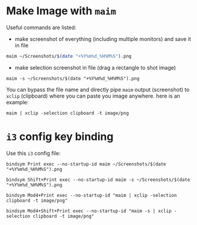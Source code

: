 # Make Image with `maim`

Useful commands are listed:

- make screenshot of everything (including multiple monitors) and save it in file
``` bash
maim ~/Screenshots/$(date "+%Y%m%d_%H%M%S").png
```

- make selection screenshot in file (drag a rectangle to shot image)
``` shell
maim -s ~/Screenshots/$(date "+%Y%m%d_%H%M%S").png
```

You can bypass the file name and directly pipe `maim` output (screenshot) to `xclip` (clipboard) where you can paste you image anywhere. here is an example:
``` shell
maim | xclip -selection clipboard -t image/png
```

# `i3` config key binding
Use this `i3` config file:
``` config
bindsym Print exec --no-startup-id maim ~/Screenshots/$(date "+%Y%m%d_%H%M%S").png

bindsym Shift+Print exec --no-startup-id maim -s ~/Screenshots/$(date "+%Y%m%d_%H%M%S").png

bindsym Mod4+Print exec --no-startup-id "maim | xclip -selection clipboard -t image/png"

bindsym Mod4+Shift+Print exec --no-startup-id "maim -s | xclip -selection clipboard -t image/png"
```

